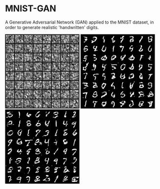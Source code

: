 # MNIST-GAN
A Generative Adversarial Network (GAN) applied to the MNIST dataset, in order to generate realistic 'handwritten' digits. 

![alt text](https://github.com/jackson-ohanian/MNIST-GAN/blob/main/e_0.png?raw=true)
![alt text](https://github.com/jackson-ohanian/MNIST-GAN/blob/main/e_50.png?raw=true)
![alt text](https://github.com/jackson-ohanian/MNIST-GAN/blob/main/e_200.png?raw=true)


